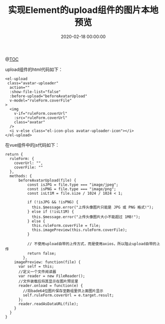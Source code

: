 ﻿---
layout: post
title: 实现Element的upload组件的图片本地预览
date: 2020-02-18 00:00:00
categories: 
- Element-UI-前端UI框架
tags: 
- Vue-cli
- Element-UI
- Javascript
description: 实现Element的upload组件的图片本地预览。
---


@[TOC]()


upload组件的html代码如下：
```
<el-upload
 class="avatar-uploader"
  action=""
  :show-file-list="false"
  :before-upload="beforeAvatarUpload"
  v-model="ruleForm.coverFile"
>
  <img
    v-if="ruleForm.coverUrl"
    :src="ruleForm.coverUrl"
    class="avatar"
  />
  <i v-else class="el-icon-plus avatar-uploader-icon"></i>
</el-upload>
```

在vue组件中的js代码如下：
```
return {
  ruleForm: {
    coverUrl: "",
    coverFile: ""
  },
  methods: {
	  beforeAvatarUpload(file) {
	      const isJPG = file.type === "image/jpeg";
	      const isPNG = file.type === "image/png";
	      const isLt1M = file.size / 1024 / 1024 < 1;
	
	      if (!isJPG && !isPNG) {
	        this.$message.error("上传头像图片只能是 JPG 或 PNG 格式!");
	      } else if (!isLt1M) {
	        this.$message.error("上传头像图片大小不能超过 1MB!");
	      } else {
	        this.ruleForm.coverFile = file;
	        this.imagePreview(this.ruleForm.coverFile);
	      }
	
	      // 不使用upload自带的上传方式，而是使用axios，所以阻止upload自带的上传
	      return false;
	    },
    imagePreview: function(file) {
      var self = this;
      //定义一个文件阅读器
      var reader = new FileReader();
      //文件装载后将其显示在图片预览里
      reader.onload = function(e) {
        //将bade64位图片保存至数组里供上面图片显示
        self.ruleForm.coverUrl = e.target.result;
      };
      reader.readAsDataURL(file);
    }
  }
}
```
